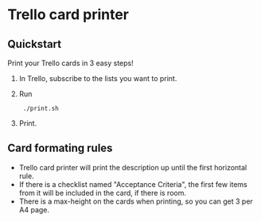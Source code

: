 # Trello card printer

## Quickstart

Print your Trello cards in 3 easy steps!

1. In Trello, subscribe to the lists you want to print.

2. Run

		./print.sh

3. Print.

## Card formating rules

- Trello card printer will print the description up until the first horizontal rule.
- If there is a checklist named "Acceptance Criteria", the first few items from it will be included in the card, if there is room.
- There is a max-height on the cards when printing, so you can get 3 per A4 page.
